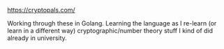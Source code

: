 https://cryptopals.com/

Working through these in Golang. Learning the language as I re-learn (or learn in a different way) cryptographic/number theory stuff I kind of did already in university.